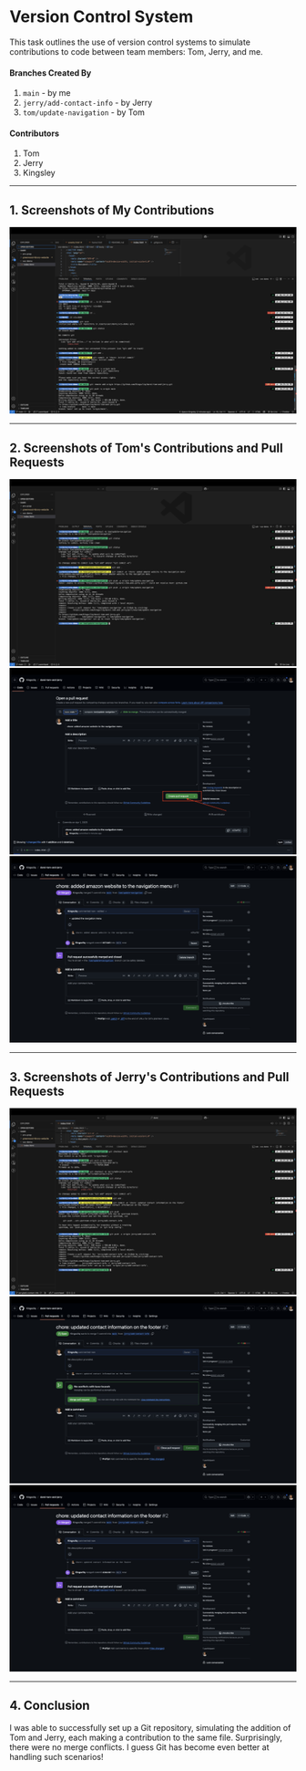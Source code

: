 # Version Control System

This task outlines the use of version control systems to simulate contributions to code between team members: Tom, Jerry, and me.

#### Branches Created By

1. `main` - by me
2. `jerry/add-contact-info` - by Jerry
3. `tom/update-navigation` - by Tom

#### Contributors

1. Tom
2. Jerry
3. Kingsley

---

## 1. Screenshots of My Contributions

![Screenshot of Kingsley's contributions](screenshots/kings-contributions.png)

---

## 2. Screenshots of Tom's Contributions and Pull Requests

![Screenshot of Tom's contributions](screenshots/toms-contirbutions.png)
![Screenshot of Tom's pull request](screenshots/Toms-pr.png)
![Screenshot of Tom's merged pull request](screenshots/toms-pr-merged.png)

---

## 3. Screenshots of Jerry's Contributions and Pull Requests

![Screenshot of Jerry's contributions](screenshots/jerrys-contribution.png)
![Screenshot of Jerry's pull request](screenshots/jerry's-pr.png)
![Screenshot of Jerry's merged pull request without conflicts](screenshots/jerrys-pr-merged-no-conflict.png)

---

## 4. Conclusion

I was able to successfully set up a Git repository, simulating the addition of Tom and Jerry, each making a contribution to the same file. Surprisingly, there were no merge conflicts. I guess Git has become even better at handling such scenarios!
